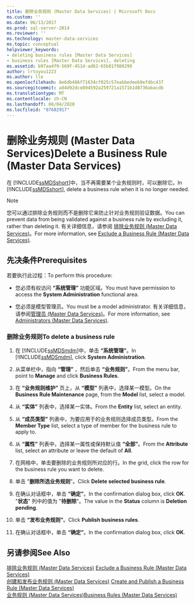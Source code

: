 ```yaml
---
title: 删除业务规则 (Master Data Services) | Microsoft Docs
ms.custom: ''
ms.date: 06/13/2017
ms.prod: sql-server-2014
ms.reviewer: ''
ms.technology: master-data-services
ms.topic: conceptual
helpviewer_keywords:
- deleting business rules [Master Data Services]
- business rules [Master Data Services], deleting
ms.assetid: b97aa4f9-569f-451d-ad62-65b81f980299
author: lrtoyou1223
ms.author: lle
ms.openlocfilehash: 8e6db486f71634cf025c57eabbedeeb9efdbc437
ms.sourcegitcommit: ad4d92dce894592a259721a1571b1d8736abacdb
ms.translationtype: MT
ms.contentlocale: zh-CN
ms.lasthandoff: 08/04/2020
ms.locfileid: "87682917"
---
```

# <a name="delete-a-business-rule-master-data-services"></a><span data-ttu-id="735b7-102">删除业务规则 (Master Data Services)</span><span class="sxs-lookup"><span data-stu-id="735b7-102">Delete a Business Rule (Master Data Services)</span></span>
  <span data-ttu-id="735b7-103">在 [!INCLUDE[ssMDSshort](../includes/ssmdsshort-md.md)]中，当不再需要某个业务规则时，可以删除它。</span><span class="sxs-lookup"><span data-stu-id="735b7-103">In [!INCLUDE[ssMDSshort](../includes/ssmdsshort-md.md)], delete a business rule when it is no longer needed.</span></span>  
  
> [!NOTE]  
>  <span data-ttu-id="735b7-104">您可以通过排除业务规则而不是删除它来防止针对业务规则验证数据。</span><span class="sxs-lookup"><span data-stu-id="735b7-104">You can prevent data from being validated against a business rule by excluding it, rather than deleting it.</span></span> <span data-ttu-id="735b7-105">有关详细信息，请参阅 [排除业务规则 (Master Data Services)](exclude-a-business-rule-master-data-services.md)。</span><span class="sxs-lookup"><span data-stu-id="735b7-105">For more information, see [Exclude a Business Rule &#40;Master Data Services&#41;](exclude-a-business-rule-master-data-services.md).</span></span>  
  
## <a name="prerequisites"></a><span data-ttu-id="735b7-106">先决条件</span><span class="sxs-lookup"><span data-stu-id="735b7-106">Prerequisites</span></span>  
 <span data-ttu-id="735b7-107">若要执行此过程：</span><span class="sxs-lookup"><span data-stu-id="735b7-107">To perform this procedure:</span></span>  
  
-   <span data-ttu-id="735b7-108">您必须有权访问 **“系统管理”** 功能区域。</span><span class="sxs-lookup"><span data-stu-id="735b7-108">You must have permission to access the **System Administration** functional area.</span></span>  
  
-   <span data-ttu-id="735b7-109">您必须是模型管理员。</span><span class="sxs-lookup"><span data-stu-id="735b7-109">You must be a model administrator.</span></span> <span data-ttu-id="735b7-110">有关详细信息，请参阅[管理员 &#40;Master Data Services&#41;](../../2014/master-data-services/administrators-master-data-services.md)。</span><span class="sxs-lookup"><span data-stu-id="735b7-110">For more information, see [Administrators &#40;Master Data Services&#41;](../../2014/master-data-services/administrators-master-data-services.md).</span></span>  
  
### <a name="to-delete-a-business-rule"></a><span data-ttu-id="735b7-111">删除业务规则</span><span class="sxs-lookup"><span data-stu-id="735b7-111">To delete a business rule</span></span>  
  
1.  <span data-ttu-id="735b7-112">在 [!INCLUDE[ssMDSmdm](../includes/ssmdsmdm-md.md)]中，单击 **“系统管理”**。</span><span class="sxs-lookup"><span data-stu-id="735b7-112">In [!INCLUDE[ssMDSmdm](../includes/ssmdsmdm-md.md)], click **System Administration**.</span></span>  
  
2.  <span data-ttu-id="735b7-113">从菜单栏中，指向 **“管理”** ，然后单击 **“业务规则”**。</span><span class="sxs-lookup"><span data-stu-id="735b7-113">From the menu bar, point to **Manage** and click **Business Rules**.</span></span>  
  
3.  <span data-ttu-id="735b7-114">在 **“业务规则维护”** 页上，从 **“模型”** 列表中，选择某一模型。</span><span class="sxs-lookup"><span data-stu-id="735b7-114">On the **Business Rule Maintenance** page, from the **Model** list, select a model.</span></span>  
  
4.  <span data-ttu-id="735b7-115">从 **“实体”** 列表中，选择某一实体。</span><span class="sxs-lookup"><span data-stu-id="735b7-115">From the **Entity** list, select an entity.</span></span>  
  
5.  <span data-ttu-id="735b7-116">从 **“成员类型”** 列表中，为要应用于的业务规则选择成员类型。</span><span class="sxs-lookup"><span data-stu-id="735b7-116">From the **Member Type** list, select a type of member for the business rule to apply to.</span></span>  
  
6.  <span data-ttu-id="735b7-117">从 **“属性”** 列表中，选择某一属性或保持默认值 **“全部”**。</span><span class="sxs-lookup"><span data-stu-id="735b7-117">From the **Attribute** list, select an attribute or leave the default of **All**.</span></span>  
  
7.  <span data-ttu-id="735b7-118">在网格中，单击要删除的业务规则所对应的行。</span><span class="sxs-lookup"><span data-stu-id="735b7-118">In the grid, click the row for the business rule you want to delete.</span></span>  
  
8.  <span data-ttu-id="735b7-119">单击 "**删除所选业务规则**"。</span><span class="sxs-lookup"><span data-stu-id="735b7-119">Click **Delete selected business rule**.</span></span>  
  
9. <span data-ttu-id="735b7-120">在确认对话框中，单击 **“确定”**。</span><span class="sxs-lookup"><span data-stu-id="735b7-120">In the confirmation dialog box, click **OK**.</span></span> <span data-ttu-id="735b7-121">"**状态**" 列中的值为 "**待删除**"。</span><span class="sxs-lookup"><span data-stu-id="735b7-121">The value in the **Status** column is **Deletion pending**.</span></span>  
  
10. <span data-ttu-id="735b7-122">单击 **“发布业务规则”**。</span><span class="sxs-lookup"><span data-stu-id="735b7-122">Click **Publish business rules**.</span></span>  
  
11. <span data-ttu-id="735b7-123">在确认对话框中，单击 **“确定”**。</span><span class="sxs-lookup"><span data-stu-id="735b7-123">In the confirmation dialog box, click **OK**.</span></span>  
  
## <a name="see-also"></a><span data-ttu-id="735b7-124">另请参阅</span><span class="sxs-lookup"><span data-stu-id="735b7-124">See Also</span></span>  
 <span data-ttu-id="735b7-125">[排除业务规则 &#40;Master Data Services&#41;](exclude-a-business-rule-master-data-services.md) </span><span class="sxs-lookup"><span data-stu-id="735b7-125">[Exclude a Business Rule &#40;Master Data Services&#41;](exclude-a-business-rule-master-data-services.md) </span></span>  
 <span data-ttu-id="735b7-126">[创建和发布业务规则 &#40;Master Data Services&#41;](../../2014/master-data-services/create-and-publish-a-business-rule-master-data-services.md) </span><span class="sxs-lookup"><span data-stu-id="735b7-126">[Create and Publish a Business Rule &#40;Master Data Services&#41;](../../2014/master-data-services/create-and-publish-a-business-rule-master-data-services.md) </span></span>  
 [<span data-ttu-id="735b7-127">业务规则 (Master Data Services)</span><span class="sxs-lookup"><span data-stu-id="735b7-127">Business Rules &#40;Master Data Services&#41;</span></span>](../../2014/master-data-services/business-rules-master-data-services.md)  
  
  
